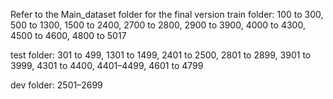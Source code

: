 
Refer to the Main_dataset folder for the final version
train folder: 100 to 300, 500 to 1300, 1500 to 2400, 2700 to 2800, 2900 to 3900, 4000 to 4300, 4500 to 4600, 4800 to 5017 <br>

test folder: 301 to 499, 1301 to 1499, 2401 to 2500, 2801 to 2899, 3901 to 3999, 4301 to 4400, 4401–4499, 4601 to 4799 <br>

dev folder: 2501–2699
